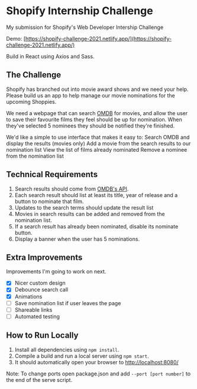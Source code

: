 # Shopify Internship Challenge
My submission for Shopify's Web Developer Intership Challenge

Demo: [https://shopify-challenge-2021.netlify.app/](https://shopify-challenge-2021.netlify.app/)

Build in React using Axios and Sass.

## The Challenge

Shopify has branched out into movie award shows and we need your help. Please build us an app to help manage our movie nominations for the upcoming Shoppies.

We need a webpage that can search [OMDB](http://www.omdbapi.com) for movies, and allow the user to save their favourite films they feel should be up for nomination. When they've selected 5 nominees they should be notified they're finished.

We'd like a simple to use interface that makes it easy to:
Search OMDB and display the results (movies only)
Add a movie from the search results to our nomination list
View the list of films already nominated
Remove a nominee from the nomination list

## Technical Requirements

1. Search results should come from [OMDB's API](http://www.omdbapi.com/apikey.aspx).
2. Each search result should list at least its title, year of release and a button to nominate that film.
3. Updates to the search terms should update the result list
4. Movies in search results can be added and removed from the nomination list.
5. If a search result has already been nominated, disable its nominate button.
6. Display a banner when the user has 5 nominations.

## Extra Improvements

Improvements I'm going to work on next.

- [x] Nicer custom design
- [x] Debounce search call
- [x] Animations
- [ ] Save nomination list if user leaves the page
- [ ] Shareable links
- [ ] Automated testing

## How to Run Locally

1. Install all dependencies using `npm install`.
2. Compile a build and run a local server using `npm start`.
3. It should automatically open your browser to [http://localhost:8080/](http://localhost:8080/)

Note: To change ports open package.json and add `--port [port number]` to the end of the serve script.